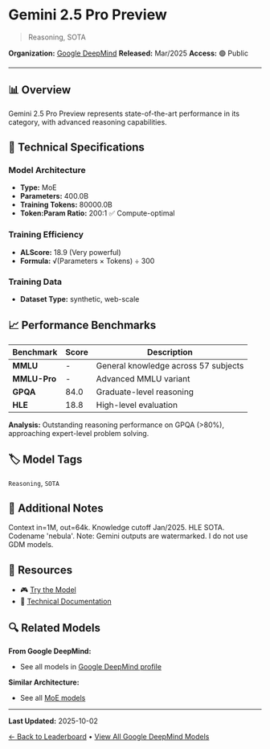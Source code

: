 # Gemini 2.5 Pro Preview

> Reasoning, SOTA

**Organization:** [Google DeepMind](../../labs/google-deepmind.md)
**Released:** Mar/2025
**Access:** 🟢 Public

---

## 📊 Overview

Gemini 2.5 Pro Preview represents state-of-the-art performance in its category, with advanced reasoning capabilities.

## 🔧 Technical Specifications

### Model Architecture
- **Type:** MoE
- **Parameters:** 400.0B
- **Training Tokens:** 80000.0B
- **Token:Param Ratio:** 200:1 ✅ Compute-optimal

### Training Efficiency
- **ALScore:** 18.9 (Very powerful)
- **Formula:** √(Parameters × Tokens) ÷ 300

### Training Data
- **Dataset Type:** synthetic, web-scale

## 📈 Performance Benchmarks

| Benchmark | Score | Description |
|-----------|-------|-------------|
| **MMLU** | - | General knowledge across 57 subjects |
| **MMLU-Pro** | - | Advanced MMLU variant |
| **GPQA** | 84.0 | Graduate-level reasoning |
| **HLE** | 18.8 | High-level evaluation |

**Analysis:** Outstanding reasoning performance on GPQA (>80%), approaching expert-level problem solving.

## 🏷️ Model Tags

`Reasoning`, `SOTA`

## 📝 Additional Notes

Context in=1M, out=64k. Knowledge cutoff Jan/2025. HLE SOTA. Codename 'nebula'. Note: Gemini outputs are watermarked. I do not use GDM models.

## 🔗 Resources

- 🎮 [Try the Model](https://aistudio.google.com/prompts/new_chat?model=gemini-2.0-pro-exp-02-05)
- 📄 [Technical Documentation](https://blog.google/technology/google-deepmind/gemini-model-thinking-updates-march-2025/#building-on-best-gemini)

## 🔍 Related Models

**From Google DeepMind:**
- See all models in [Google DeepMind profile](../../labs/google-deepmind.md)

**Similar Architecture:**
- See all [MoE models](../../architectures/moe.md)

---

**Last Updated:** 2025-10-02

[← Back to Leaderboard](../../README.md) • [View All Google DeepMind Models](../../labs/google-deepmind.md)
